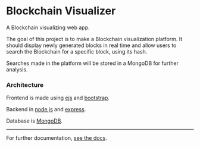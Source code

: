 # Blockchain Visualizer
A Blockchain visualizing web app.

The goal of this project is to make a Blockchain visualization platform. It should display newly generated blocks in real time and allow users to search the Blockchain for a specific block, using its hash.

Searches made in the platform will be stored in a MongoDB for further analysis.

### Architecture

Frontend is made using [ejs](http://ejs.co/) and [bootstrap](https://getbootstrap.com/).

Backend in [node.js](https://nodejs.org/en/) and [express](https://expressjs.com/).

Database is [MongoDB](https://www.mongodb.com/).

---

For further documentation, [see the docs](https://github.com/LRAbbade/Blockchain-Visualizer/tree/master/docs).
